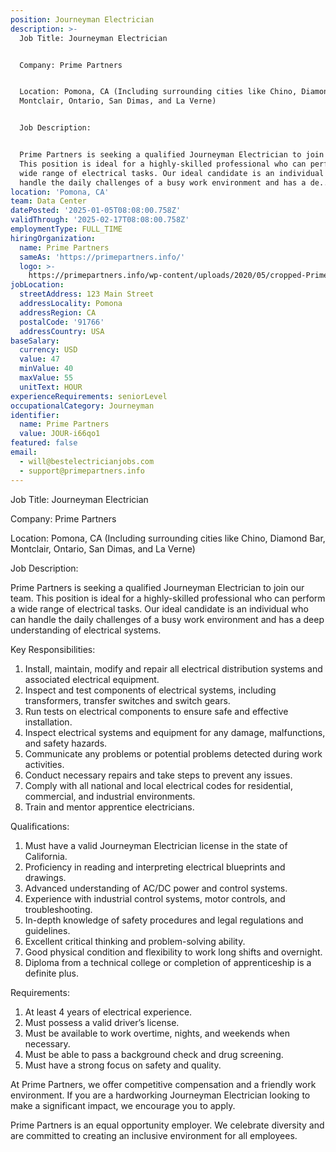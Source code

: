 ```yaml
---
position: Journeyman Electrician
description: >-
  Job Title: Journeyman Electrician 


  Company: Prime Partners


  Location: Pomona, CA (Including surrounding cities like Chino, Diamond Bar,
  Montclair, Ontario, San Dimas, and La Verne)


  Job Description: 


  Prime Partners is seeking a qualified Journeyman Electrician to join our team.
  This position is ideal for a highly-skilled professional who can perform a
  wide range of electrical tasks. Our ideal candidate is an individual who can
  handle the daily challenges of a busy work environment and has a de...
location: 'Pomona, CA'
team: Data Center
datePosted: '2025-01-05T08:08:00.758Z'
validThrough: '2025-02-17T08:08:00.758Z'
employmentType: FULL_TIME
hiringOrganization:
  name: Prime Partners
  sameAs: 'https://primepartners.info/'
  logo: >-
    https://primepartners.info/wp-content/uploads/2020/05/cropped-Prime-Partners-Logo-NO-BG-1-1.png
jobLocation:
  streetAddress: 123 Main Street
  addressLocality: Pomona
  addressRegion: CA
  postalCode: '91766'
  addressCountry: USA
baseSalary:
  currency: USD
  value: 47
  minValue: 40
  maxValue: 55
  unitText: HOUR
experienceRequirements: seniorLevel
occupationalCategory: Journeyman
identifier:
  name: Prime Partners
  value: JOUR-i66qo1
featured: false
email:
  - will@bestelectricianjobs.com
  - support@primepartners.info
---
```




Job Title: Journeyman Electrician 

Company: Prime Partners

Location: Pomona, CA (Including surrounding cities like Chino, Diamond Bar, Montclair, Ontario, San Dimas, and La Verne)

Job Description: 

Prime Partners is seeking a qualified Journeyman Electrician to join our team. This position is ideal for a highly-skilled professional who can perform a wide range of electrical tasks. Our ideal candidate is an individual who can handle the daily challenges of a busy work environment and has a deep understanding of electrical systems. 

Key Responsibilities:

1. Install, maintain, modify and repair all electrical distribution systems and associated electrical equipment.
2. Inspect and test components of electrical systems, including transformers, transfer switches and switch gears.
3. Run tests on electrical components to ensure safe and effective installation.
4. Inspect electrical systems and equipment for any damage, malfunctions, and safety hazards.
5. Communicate any problems or potential problems detected during work activities.
6. Conduct necessary repairs and take steps to prevent any issues.
7. Comply with all national and local electrical codes for residential, commercial, and industrial environments.
8. Train and mentor apprentice electricians.

Qualifications:

1. Must have a valid Journeyman Electrician license in the state of California.
2. Proficiency in reading and interpreting electrical blueprints and drawings.
3. Advanced understanding of AC/DC power and control systems.
4. Experience with industrial control systems, motor controls, and troubleshooting.
5. In-depth knowledge of safety procedures and legal regulations and guidelines.
6. Excellent critical thinking and problem-solving ability.
7. Good physical condition and flexibility to work long shifts and overnight.
8. Diploma from a technical college or completion of apprenticeship is a definite plus.

Requirements:

1. At least 4 years of electrical experience.
2. Must possess a valid driver’s license.
3. Must be available to work overtime, nights, and weekends when necessary.
4. Must be able to pass a background check and drug screening.
5. Must have a strong focus on safety and quality.

At Prime Partners, we offer competitive compensation and a friendly work environment. If you are a hardworking Journeyman Electrician looking to make a significant impact, we encourage you to apply.

Prime Partners is an equal opportunity employer. We celebrate diversity and are committed to creating an inclusive environment for all employees.
